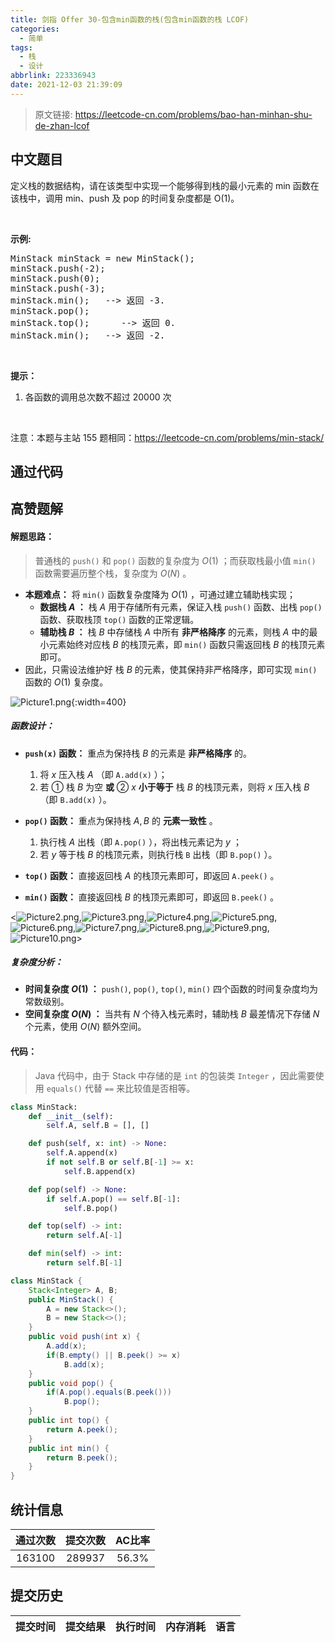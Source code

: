 ```yaml
---
title: 剑指 Offer 30-包含min函数的栈(包含min函数的栈 LCOF)
categories:
  - 简单
tags:
  - 栈
  - 设计
abbrlink: 223336943
date: 2021-12-03 21:39:09
---
```


> 原文链接: https://leetcode-cn.com/problems/bao-han-minhan-shu-de-zhan-lcof




## 中文题目
<div><p>定义栈的数据结构，请在该类型中实现一个能够得到栈的最小元素的 min 函数在该栈中，调用 min、push 及 pop 的时间复杂度都是 O(1)。</p>

<p>&nbsp;</p>

<p><strong>示例:</strong></p>

<pre>MinStack minStack = new MinStack();
minStack.push(-2);
minStack.push(0);
minStack.push(-3);
minStack.min();   --&gt; 返回 -3.
minStack.pop();
minStack.top();      --&gt; 返回 0.
minStack.min();   --&gt; 返回 -2.
</pre>

<p>&nbsp;</p>

<p><strong>提示：</strong></p>

<ol>
	<li>各函数的调用总次数不超过 20000 次</li>
</ol>

<p>&nbsp;</p>

<p>注意：本题与主站 155 题相同：<a href="https://leetcode-cn.com/problems/min-stack/">https://leetcode-cn.com/problems/min-stack/</a></p>
</div>

## 通过代码
<RecoDemo>
</RecoDemo>


## 高赞题解
#### 解题思路：

> 普通栈的 `push()` 和 `pop()` 函数的复杂度为 $O(1)$ ；而获取栈最小值 `min()` 函数需要遍历整个栈，复杂度为 $O(N)$ 。

- **本题难点：** 将 `min()` 函数复杂度降为 $O(1)$ ，可通过建立辅助栈实现；
  - **数据栈 $A$ ：** 栈 $A$ 用于存储所有元素，保证入栈 `push()` 函数、出栈 `pop()` 函数、获取栈顶 `top()` 函数的正常逻辑。  
  - **辅助栈 $B$ ：** 栈 $B$ 中存储栈 $A$ 中所有 **非严格降序** 的元素，则栈 $A$ 中的最小元素始终对应栈 $B$ 的栈顶元素，即 `min()` 函数只需返回栈 $B$ 的栈顶元素即可。
- 因此，只需设法维护好 栈 $B$ 的元素，使其保持非严格降序，即可实现 `min()` 函数的 $O(1)$ 复杂度。

![Picture1.png](../images/bao-han-minhan-shu-de-zhan-lcof-0.png){:width=400}

##### 函数设计：

- **`push(x)` 函数：** 重点为保持栈 $B$ 的元素是 **非严格降序** 的。
  1. 将 $x$ 压入栈 $A$ （即 `A.add(x)` ）；
  2. 若 ① 栈 $B$ 为空 **或** ② $x$ **小于等于** 栈 $B$ 的栈顶元素，则将 $x$ 压入栈 $B$ （即 `B.add(x)` ）。

- **`pop()` 函数：** 重点为保持栈 $A, B$ 的 **元素一致性** 。
  1. 执行栈 $A$ 出栈（即 `A.pop()` ），将出栈元素记为 $y$ ；
  2. 若 $y$ 等于栈 $B$ 的栈顶元素，则执行栈 `B` 出栈（即 `B.pop()` ）。

- **`top()` 函数：** 直接返回栈 $A$ 的栈顶元素即可，即返回 `A.peek()` 。

- **`min()` 函数：** 直接返回栈 $B$ 的栈顶元素即可，即返回 `B.peek()` 。

<![Picture2.png](../images/bao-han-minhan-shu-de-zhan-lcof-1.png),![Picture3.png](../images/bao-han-minhan-shu-de-zhan-lcof-2.png),![Picture4.png](../images/bao-han-minhan-shu-de-zhan-lcof-3.png),![Picture5.png](../images/bao-han-minhan-shu-de-zhan-lcof-4.png),![Picture6.png](../images/bao-han-minhan-shu-de-zhan-lcof-5.png),![Picture7.png](../images/bao-han-minhan-shu-de-zhan-lcof-6.png),![Picture8.png](../images/bao-han-minhan-shu-de-zhan-lcof-7.png),![Picture9.png](../images/bao-han-minhan-shu-de-zhan-lcof-8.png),![Picture10.png](../images/bao-han-minhan-shu-de-zhan-lcof-9.png)>

##### 复杂度分析：

- **时间复杂度 $O(1)$ ：** `push()`, `pop()`, `top()`, `min()` 四个函数的时间复杂度均为常数级别。
- **空间复杂度 $O(N)$ ：** 当共有 $N$ 个待入栈元素时，辅助栈 $B$ 最差情况下存储 $N$ 个元素，使用 $O(N)$ 额外空间。

#### 代码：

> Java 代码中，由于 Stack 中存储的是 `int` 的包装类 `Integer` ，因此需要使用 `equals()` 代替 `==` 来比较值是否相等。

```python []
class MinStack:
    def __init__(self):
        self.A, self.B = [], []

    def push(self, x: int) -> None:
        self.A.append(x)
        if not self.B or self.B[-1] >= x:
            self.B.append(x)

    def pop(self) -> None:
        if self.A.pop() == self.B[-1]:
            self.B.pop()

    def top(self) -> int:
        return self.A[-1]

    def min(self) -> int:
        return self.B[-1]
```

```java []
class MinStack {
    Stack<Integer> A, B;
    public MinStack() {
        A = new Stack<>();
        B = new Stack<>();
    }
    public void push(int x) {
        A.add(x);
        if(B.empty() || B.peek() >= x)
            B.add(x);
    }
    public void pop() {
        if(A.pop().equals(B.peek()))
            B.pop();
    }
    public int top() {
        return A.peek();
    }
    public int min() {
        return B.peek();
    }
}
```

## 统计信息
| 通过次数 | 提交次数 | AC比率 |
| :------: | :------: | :------: |
|    163100    |    289937    |   56.3%   |

## 提交历史
| 提交时间 | 提交结果 | 执行时间 |  内存消耗  | 语言 |
| :------: | :------: | :------: | :--------: | :--------: |
